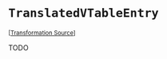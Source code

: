 `TranslatedVTableEntry`
===================================================================================================

<small>\[[Transformation Source](../../Biohazrd/#Declarations/TranslatedVTableEntry.cs)\]</small>

TODO
